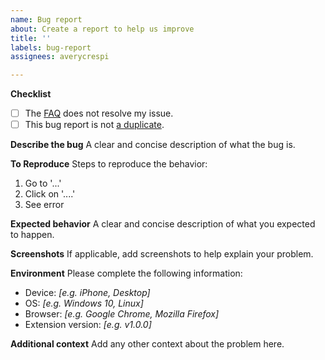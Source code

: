 ```yaml
---
name: Bug report
about: Create a report to help us improve
title: ''
labels: bug-report
assignees: averycrespi

---
```


**Checklist**
- [ ] The [FAQ](https://github.com/averycrespi/vtt-bridge/wiki/FAQ) does not resolve my issue.
- [ ] This bug report is not [a duplicate](https://github.com/averycrespi/vtt-bridge/issues).

**Describe the bug**
A clear and concise description of what the bug is.

**To Reproduce**
Steps to reproduce the behavior:
1. Go to '...'
2. Click on '....'
3. See error

**Expected behavior**
A clear and concise description of what you expected to happen.

**Screenshots**
If applicable, add screenshots to help explain your problem.

**Environment**
Please complete the following information:
- Device: *[e.g. iPhone, Desktop]*
- OS: *[e.g. Windows 10, Linux]*
- Browser: *[e.g. Google Chrome, Mozilla Firefox]*
- Extension version: *[e.g. v1.0.0]*

**Additional context**
Add any other context about the problem here.
